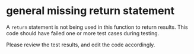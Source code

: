 # general missing return statement

A `return` statement is not being used in this function to return results.
 This code should have failed one or more test cases during testing.

Please review the test results, and edit the code accordingly.
